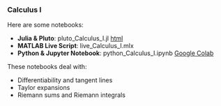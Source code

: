 ### Calculus I

Here are some notebooks: 
- **Julia & Pluto**: pluto_Calculus_I.jl [html](https://fiomfd.github.io/ATCM2025/pluto_Calculus_I.html)
- **MATLAB Live Script**: live_Calculus_I.mlx
- **Python & Jupyter Notebook**: python_Calculus_I.ipynb [Google Colab](https://colab.research.google.com/github/fiomfd/ATCM2025/blob/main/Calculus%20I/python_Calculus_I.ipynb#scrollTo=f3635921)

These notebooks deal with:
- Differentiability and tangent lines
- Taylor expansions 
- Riemann sums and Riemann integrals
